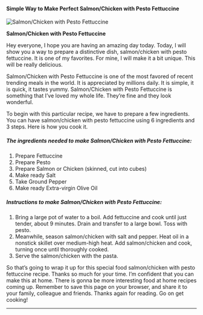             

#### Simple Way to Make Perfect Salmon/Chicken with Pesto Fettuccine

![Salmon/Chicken with Pesto Fettuccine](https://img-global.cpcdn.com/recipes/dbe12152ebf824f9/751x532cq70/salmonchicken-with-pesto-fettuccine-recipe-main-photo.jpg)

**Salmon/Chicken with Pesto Fettuccine**

Hey everyone, I hope you are having an amazing day today. Today, I will show you a way to prepare a distinctive dish, salmon/chicken with pesto fettuccine. It is one of my favorites. For mine, I will make it a bit unique. This will be really delicious.

Salmon/Chicken with Pesto Fettuccine is one of the most favored of recent trending meals in the world. It is appreciated by millions daily. It is simple, it is quick, it tastes yummy. Salmon/Chicken with Pesto Fettuccine is something that I’ve loved my whole life. They’re fine and they look wonderful.

To begin with this particular recipe, we have to prepare a few ingredients. You can have salmon/chicken with pesto fettuccine using 6 ingredients and 3 steps. Here is how you cook it.

##### The ingredients needed to make Salmon/Chicken with Pesto Fettuccine:

1.  Prepare Fettuccine
2.  Prepare Pesto
3.  Prepare Salmon or Chicken (skinned, cut into cubes)
4.  Make ready Salt
5.  Take Ground Pepper
6.  Make ready Extra-virgin Olive Oil

##### Instructions to make Salmon/Chicken with Pesto Fettuccine:

1.  Bring a large pot of water to a boil. Add fettuccine and cook until just tender, about 9 minutes. Drain and transfer to a large bowl. Toss with pesto.
2.  Meanwhile, season salmon/chicken with salt and pepper. Heat oil in a nonstick skillet over medium-high heat. Add salmon/chicken and cook, turning once until thoroughly cooked.
3.  Serve the salmon/chicken with the pasta.

So that’s going to wrap it up for this special food salmon/chicken with pesto fettuccine recipe. Thanks so much for your time. I’m confident that you can make this at home. There is gonna be more interesting food at home recipes coming up. Remember to save this page on your browser, and share it to your family, colleague and friends. Thanks again for reading. Go on get cooking!

* * *
